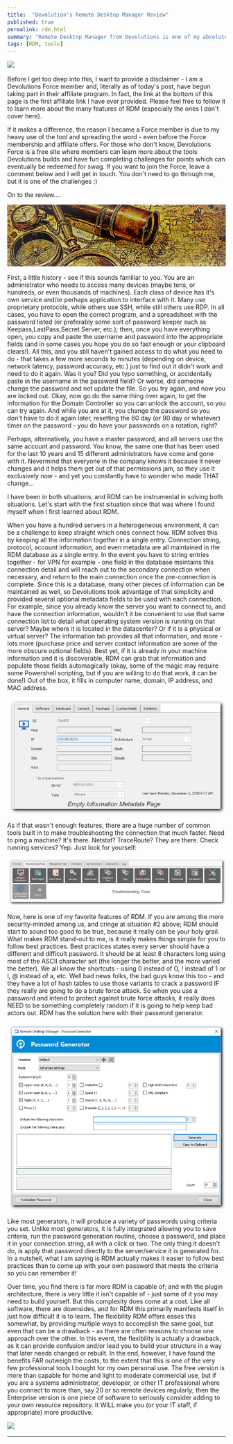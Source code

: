 ```yaml
---
title:  "Devolution's Remote Desktop Manager Review"
published: true
permalink: rdm.html
summary: "Remote Desktop Manager from Devolutions is one of my absolute favorite IT tools. Anyone who knows me, knows I talk about how it can help them, and anyone who doesn't know me, quickly finds out if they are doing IT tasks. To save time discussing it, and to help others with the value it provides, here is a breakdown of how I use it and why it is such a huge help."
tags: [RDM, tools]
---
```


<a href="https://devolutions.net/ref/434933/rdm-home" rel="nofollow" target="_blank"><img src="https://webdevolutions.blob.core.windows.net/images/banners/affiliates/style1-home-300x250.jpg" style="text-align:center;"></a>

Before I get too deep into this, I want to provide a disclaimer - I am a Devolutions Force member and, literally as of today's post, have begun taking part in their affiliate program.  In fact, the link at the bottom of this page is the first affiliate link I have ever provided. Please feel free to follow it to learn more about the many features of RDM (especially the ones I don't cover here).

If it makes a difference, the reason I became a Force member is due to my heavy use of the tool and spreading the word - even before the Force membership and affiliate offers. For those who don't know, Devolutions Force is a free site where members can learn more about the tools Devolutions builds and have fun completing challenges for points which can eventually be redeemed for swag. If you want to join the Force, leave a comment below and I will get in touch. You don't need to go through me, but it is one of the challenges :)

On to the review....  

![alt text:  History Collage][history]

First, a little history - see if this sounds familiar to you. You are an administrator who needs to access many devices (maybe tens, or hundreds, or even thousands of machines).  Each class of device has it's own service and/or perhaps application to interface with it. Many use proprietary protocols, while others use SSH, while still others use RDP. In all cases, you have to open the correct program, and a spreadsheet with the password listed (or preferably some sort of password keeper such as Keepass,LastPass,Secret Server, etc.); then, once you have everything open, you copy and paste the username and password into the appropriate fields (and in some cases you hope you do so fast enough or your clipboard clears!). All this, and you still haven't gained access to do what you need to do - that takes a few more seconds to minutes (depending on device, network latency, password accuracy, etc.) just to find out it didn't work and need to do it again. Was it you? Did you typo something, or accidentally paste in the username in the password field? Or worse, did someone change the password and not update the file. So you try again, and now you are locked out. Okay, now go do the same thing over again, to get the information for the Domain Controller so you can unlock the account, so you can try again. And while you are at it, you change the password so you don't have to do it again later, resetting the 60 day (or 90 day or whatever) timer on the password - you do have your passwords on a rotation, right?

Perhaps, alternatively, you have a master password, and all servers use the same account and password. You know, the same one that has been used for the last 10 years and 15 different administrators have come and gone with it. Nevermind that everyone in the company knows it because it never changes and it helps them get out of that permissions jam, so they use it exclusively now - and yet you constantly have to wonder who made THAT change...

I have been in both situations, and RDM can be instrumental in solving both situations. Let's start with the first situation since that was where I found myself when I first learned about RDM.

When you have a hundred servers in a heterogeneous environment, it can be a challenge to keep straight which ones connect how. RDM solves this by keeping all the information together in a single entry. Connection string, protocol, account information, and even metadata are all maintained in the RDM database as a single entry. In the event you have to string entries together - for VPN for example - one field in the database maintains this connection detail and will reach out to the secondary connection when necessary, and return to the main connection once the pre-connection is complete. Since this is a database, many other pieces of information can be maintained as well, so Devolutions took advantage of that simplicity and provided several optional metadata fields to be used with each connection. For example, since you already know the server you want to connect to, and have the connection information, wouldn't it be convenient to use that same connection list to detail what operating system version is running on that server? Maybe where it is located in the datacenter? Or if it is a physical or virtual server? The information tab provides all that information, and more - lots more (purchase price and server contact information are some of the more obscure optional fields). Best yet, if it is already in your machine information and it is discoverable, RDM can grab that information and populate those fields automagically (okay, some of the magic may require some Powershell scripting, but if you are willing to do that work, it can be done!) Out of the box, it fills in computer name, domain, IP address, and MAC address.

![alt text:  RDM Metadata][metadata]

As if that wasn't enough features, there are a huge number of common tools built in to make troubleshooting the connection that much faster. Need to ping a machine? It's there. Netstat? TraceRoute? They are there. Check running services? Yep. Just look for yourself:

![alt text:  RDMTools][tools]

Now, here is one of my favorite features of RDM. If you are among the more security-minded among us, and cringe at situation #2 above; RDM should start to sound too good to be true, because it really can be your holy grail. What makes RDM stand-out to me, is it really makes things simple for you to follow best practices. Best practices states every server should have a different and difficult password. It should be at least 8 characters long using most of the ASCII character set (the longer the better, and the more varied the better). We all know the shortcuts - using 0 instead of O, ! instead of 1 or l, @ instead of a, etc. Well bad news folks, the bad guys know this too - and they have a lot of hash tables to use those variants to crack a password IF they really are going to do a brute force attack. So when you use a password and intend to protect against brute force attacks, it really does NEED to be something completely random if it is going to help keep bad actors out. RDM has the solution here with their password generator.

![alt text:  Password Generator][generator]

Like most generators, it will produce a variety of passwords using criteria you set. Unlike most generators, it is fully integrated allowing you to save criteria, run the password generation routine, choose a password, and place it in your connection string, all with a click or two. The only thing it doesn't do, is apply that password directly to the server/service it is generated for. In a nutshell, what I am saying is RDM actually makes it easier to follow best practices than to come up with your own password that meets the criteria so you can remember it!

Over time, you find there is far more RDM is capable of; and with the plugin architecture, there is very little it isn't capable of - just some of it you may need to build yourself. But this complexity does come at a cost. Like all software, there are downsides, and for RDM this primarily manifests itself in just how difficult it is to learn. The flexibility RDM offers eases this somewhat, by providing multiple ways to accomplish the same goal, but even that can be a drawback - as there are often reasons to choose one approach over the other. In this event, the flexibility is actually a drawback, as it can provide confusion and/or lead you to build your structure in a way that later needs changed or rebuilt. In the end, however, I have found the benefits FAR outweigh the costs, to the extent that this is one of the very few professional tools I bought for my own personal use. The free version is more than capable for home and light to moderate commercial use, but if you are a systems administrator, developer, or other IT professional where you connect to more than, say 20 or so remote devices regularly; then the Enterprise version is one piece of software to seriously consider adding to your own resource repository. It WILL make you (or your IT staff, if appropriate) more productive.

<a href="https://devolutions.net/ref/434933/rdm-features" rel="nofollow" target="_blank"><img src="https://webdevolutions.blob.core.windows.net/images/banners/affiliates/style2-features-300x250.jpg" style="text-align:center;"></a>

---

[history]: ../images/Banners/History.png "History Collage"
[metadata]: ../images/RDM/RDM_Metadata.png "RDM Metadata"
[tools]: ../images/RDM/RDMTroubleTools.png "RDMTools"
[generator]: ../images/RDM/PasswordGenerator.png "Password Generator"